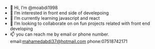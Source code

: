 - 👋 Hi, I’m @moabdi1998
- 👀 I’m interested in front end side of develepoing
- 🌱 I’m currently learning javascript and react
- 💞️ I’m looking to collaborate on on fun projects related with front end developing
- 📫 you can reach me by email or phone number. email:mahamedabdi37@hotmail.com phone:07518742171

<!---
moabdi1998/moabdi1998 is a ✨ special ✨ repository because its `README.md` (this file) appears on your GitHub profile.
You can click the Preview link to take a look at your changes.
--->

